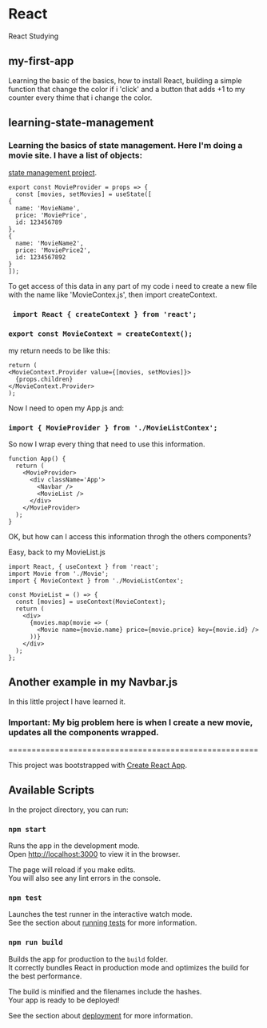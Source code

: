 # React
React Studying

## my-first-app
Learning the basic of the basics, how to install React, building a simple function that change the color if i 'click' and a button that adds +1 to my counter every thime that i change the color.

## learning-state-management
### Learning the basics of state management. Here I'm doing a movie site. I have a list of objects:
[state management project](https://github.com/Pancitopenico/reacts-state-management).

```
export const MovieProvider = props => {
  const [movies, setMovies] = useState([
{
  name: 'MovieName',
  price: 'MoviePrice',
  id: 123456789
},
{
  name: 'MovieName2',
  price: 'MoviePrice2',
  id: 1234567892
}
]);
```

To get access of this data in any part of my code i need to create a new file with the name like 'MovieContex.js', then import createContext.

### ` import React { createContext } from 'react';`

### `export const MovieContext = createContext();`

my return needs to be like this:

```
return (
<MovieContext.Provider value={[movies, setMovies]}>
  {props.children}
</MovieContext.Provider>
);
```


Now I need to open my App.js and:
### `import { MovieProvider } from './MovieListContex';`

So now I wrap every thing that need to use this information.
```
function App() {
  return (
    <MovieProvider>
      <div className='App'>
        <Navbar />
        <MovieList />
      </div>
    </MovieProvider>
  );
}
```

OK, but how can I access this information throgh the others components?

Easy, back to my MovieList.js

```
import React, { useContext } from 'react';
import Movie from './Movie';
import { MovieContext } from './MovieListContex';
```
```
const MovieList = () => {
  const [movies] = useContext(MovieContext);
  return (
    <div>
      {movies.map(movie => (
        <Movie name={movie.name} price={movie.price} key={movie.id} />
      ))}
    </div>
  );
};
```

## Another example in my Navbar.js

In this little project I have learned it.

### Important: My big problem here is when I create a new movie, updates all the components wrapped.

======================================================

This project was bootstrapped with [Create React App](https://github.com/facebook/create-react-app).

## Available Scripts

In the project directory, you can run:

### `npm start`

Runs the app in the development mode.<br>
Open [http://localhost:3000](http://localhost:3000) to view it in the browser.

The page will reload if you make edits.<br>
You will also see any lint errors in the console.

### `npm test`

Launches the test runner in the interactive watch mode.<br>
See the section about [running tests](https://facebook.github.io/create-react-app/docs/running-tests) for more information.

### `npm run build`

Builds the app for production to the `build` folder.<br>
It correctly bundles React in production mode and optimizes the build for the best performance.

The build is minified and the filenames include the hashes.<br>
Your app is ready to be deployed!

See the section about [deployment](https://facebook.github.io/create-react-app/docs/deployment) for more information.